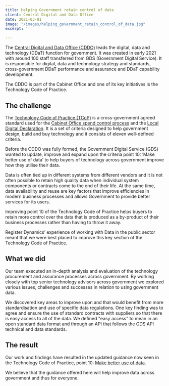 ```yaml
---
title: Helping Government retain control of data
client: Central Digital and Data Office
date: 2021-03-01
image: "/images/helping_government_retain_control_of_data.jpg"
excerpt: ''

---
```

The [Central Digital and Data Office (CDDO)](https://www.gov.uk/government/organisations/central-digital-and-data-office) leads the digital, data and technology (DDaT) function for government. It was created in early 2021 with around 100 staff transferred from GDS (Government Digital Service). It is responsible for digital, data and technology strategy and standards, cross-government DDaT performance and assurance and DDaT capability development. 
 
The CDDO is part of the Cabinet Office and one of its key initiatives is the Technology Code of Practice.
 
## The challenge
 
The [Technology Code of Practice (TCoP)](https://www.gov.uk/guidance/the-technology-code-of-practice) is a cross-government agreed standard used for the [Cabinet Office spend control process](https://www.gov.uk/government/collections/cabinet-office-controls) and the [Local Digital Declaration](https://localdigital.gov.uk/declaration/). It is a set of criteria designed to help government design, build and buy technology and it consists of eleven well-defined criteria. 
 
Before the CDDO was fully formed, the Government Digital Service (GDS) wanted to update, improve and expand upon the criteria point 10: ‘Make better use of data’ to help buyers of technology across government improve how they utilise their data.

Data is often tied up in different systems from different vendors and it is not often possible to retain high quality data when individual system components or contracts come to the end of their life. At the same time, data availability and reuse are key factors that improve efficiencies in modern business processes and allows Government to provide better services for its users.

Improving point 10 of the Technology Code of Practice helps buyers to retain more control over the data that is produced as a by-product of their business processes rather than having to throw it away.

Register Dynamics’ experience of working with Data in the public sector meant that we were best placed to improve this key section of the Technology Code of Practice.
 
## What we did
 
Our team executed an in-depth analysis and evaluation of the technology procurement and assurance processes across government. By working closely with top senior technology advisors across government we explored various issues, challenges and successes in relation to using government data.
 
We discovered key areas to improve upon and that would benefit from more standardisation and use of specific data regulations. One key finding was to agree and ensure the use of standard contracts with suppliers so that there is easy access to all of the data. We defined "easy access" to mean in an open standard data format and through an API that follows the GDS API technical and data standards.
 
## The result
 
Our work and findings have resulted in the updated guidance now seen in the Technology Code of Practice, point 10: [Make better use of data](https://www.gov.uk/guidance/make-better-use-of-data/).  

We believe that the guidance offered here will help improve data across government and thus for everyone.